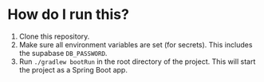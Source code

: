 # How do I run this?

1. Clone this repository.
2. Make sure all environment variables are set (for secrets). This includes the supabase `DB_PASSWORD`. 
2. Run `./gradlew bootRun` in the root directory of the project. This will start the project as a Spring Boot app.
